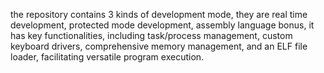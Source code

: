the repository contains 3 kinds of development mode, they are real time development, protected mode development, assembly language bonus, it has key functionalities, including task/process management, custom keyboard drivers, comprehensive memory management, and an ELF file loader, facilitating versatile program execution.